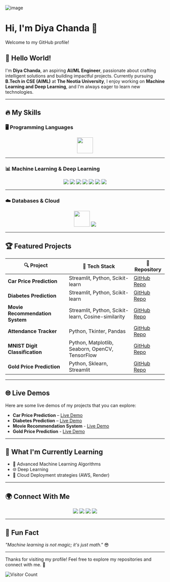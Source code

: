 ![image](https://pikaso.cdnpk.net/private/production/1308873250/render.jpeg?token=exp=1764892800~hmac=1f68f060a625a4839c1f6b413868614b864cff61cab214a5b29e6f9498255183)

# Hi, I'm Diya Chanda 👋
Welcome to my GitHub profile!

## 👋 Hello World!  

I'm **Diya Chanda**, an aspiring **AI/ML Engineer**, passionate about crafting intelligent solutions and building impactful projects. Currently pursuing **B.Tech in CSE (AIML)** at **The Neotia University**, I enjoy working on **Machine Learning and Deep Learning**, and I'm always eager to learn new technologies.  

---

## 🔥 My Skills  

### 🖥️ Programming Languages  

<p align="center">
  <img src="https://skillicons.dev/icons?i=python,c,java,r" height="50"/>
</p>

---

### 📊 Machine Learning & Deep Learning  

<p align="center">
  <img src="https://img.shields.io/badge/TensorFlow-FF6F00?style=for-the-badge&logo=tensorflow&logoColor=white" />
  <img src="https://img.shields.io/badge/Keras-D00000?style=for-the-badge&logo=keras&logoColor=white" />
  <img src="https://img.shields.io/badge/Scikit--learn-F7931E?style=for-the-badge&logo=scikit-learn&logoColor=white" />
  <img src="https://img.shields.io/badge/Pandas-150458?style=for-the-badge&logo=pandas&logoColor=white" />
  <img src="https://img.shields.io/badge/NumPy-013243?style=for-the-badge&logo=numpy&logoColor=white" />
  <img src="https://img.shields.io/badge/Matplotlib-11557C?style=for-the-badge&logo=plotly&logoColor=white" />
  <img src="https://img.shields.io/badge/Seaborn-009688?style=for-the-badge" />
</p>

---

### ☁️ Databases & Cloud  

<p align="center">
  <img src="https://skillicons.dev/icons?i=mysql,aws" height="50"/>
  <img src="https://img.shields.io/badge/Render-46E3B7?style=for-the-badge&logo=render&logoColor=white" />
</p>

---

## 🏆 Featured Projects  

| 🔍 Project                | 🚀 Tech Stack                  | 🔗 Repository                                                                 |
|--------------------------|-------------------------------|------------------------------------------------------------------------------|
| **Car Price Prediction**  | Streamlit, Python, Scikit-learn | [GitHub Repo](https://github.com/chandadiya2004/Car-Price-Prediction.git)  |
| **Diabetes Prediction** | Streamlit, Python, Scikit-learn | [GitHub Repo](https://github.com/chandadiya2004/diabetes-prediction.git) |
| **Movie Recommendation System**      | Streamlit, Python, Scikit-learn, Cosine-similarity | [GitHub Repo](https://github.com/chandadiya2004/Movie-Recommendation-System.git) |
| **Attendance Tracker**    | Python, Tkinter, Pandas       | [GitHub Repo](https://github.com/chandadiya2004/Attendance-Tracker.git) |
| **MNIST Digit Classification** | Python, Matplotlib, Seaborn, OpenCV, TensorFlow | [GitHub Repo](https://github.com/chandadiya2004/MNIST-Digit-classification-using-Deep-Learning.git) |
| **Gold Price Prediction** | Python, Sklearn, Streamlit | [GitHub Repo](https://github.com/chandadiya2004/gold-price-prediction.git) |

---

## 🌐 Live Demos  

Here are some live demos of my projects that you can explore:

- **Car Price Prediction** – [Live Demo](https://car-price-prediction-9md2.onrender.com/)
- **Diabetes Prediction** – [Live Demo](https://diabetes-prediction-diya.onrender.com/)
- **Movie Recommendation System** - [Live Demo](https://movie-recommendation-system-wc32.onrender.com/)
- **Gold Price Prediction** - [Live Demo](https://gold-price-prediction-diya.streamlit.app/)
  
---

## 🌱 What I'm Currently Learning  

- 🧠 Advanced Machine Learning Algorithms  
- 🌐 Deep Learning 
- 🚀 Cloud Deployment strategies (AWS, Render)  

---

## 🌍 Connect With Me  

<p align="center">
  <a href="mailto:chandasujata01@gmail.com"><img src="https://img.shields.io/badge/Email-D14836?style=for-the-badge&logo=gmail&logoColor=white" /></a>
  <a href="https://www.linkedin.com/in/diya-chanda-674a89342"><img src="https://img.shields.io/badge/LinkedIn-blue?style=for-the-badge&logo=linkedin&logoColor=white" /></a>
  <a href="https://github.com/chandadiya2004/chandadiya2004.git"><img src="https://img.shields.io/badge/GitHub-181717?style=for-the-badge&logo=github&logoColor=white" /></a>
  <a href="https://www.instagram.com/0987misti/profilecard/?igsh=MWVjOHdkN2VwMGtwNw=="><img src="https://img.shields.io/badge/instagram-181717?style=for-the-badge&logo=instagram&logoColor=pink" /></a>
</p>

---

## 🎯 Fun Fact  

_"Machine learning is not magic; it's just math."_ 😎  

---

Thanks for visiting my profile! Feel free to explore my repositories and connect with me. 🚀

![Visitor Count](https://badges.pufler.dev/visits/chandadiya2004/chandadiya2004)

